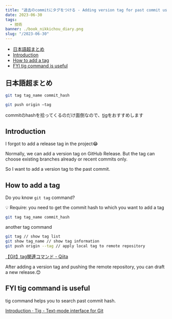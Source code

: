 ```yaml
---
title: "過去のcommitにタグをつける - Adding version tag for past commit using commands"
date: 2023-06-30
tags:
  - 技術
banner: ./book_nikkichou_diary.png
slug: "/2023-06-30"
---
```


- [日本語超まとめ](#日本語超まとめ)
- [Introduction](#introduction)
- [How to add a tag](#how-to-add-a-tag)
- [FYI tig command is useful](#fyi-tig-command-is-useful)

## 日本語超まとめ

```bash
git tag tag_name commit_hash

git push origin —tag
```

commitのhashを拾ってくるのだけ面倒なので、[tig](https://jonas.github.io/tig/)をおすすめします

## Introduction

I forgot to add a release tag in the project😂

Normally, we can add a version tag on GitHub Release. But the tag can choose existing branches already or recent commits only.

So I want to add a version tag to the past commit.

## How to add a tag

Do you know `git tag` command?

<aside>
💡 Require: you need to get the commit hash to which you want to add a tag

</aside>

```bash
git tag tag_name commit_hash
```

another tag command

```bash
git tag // show tag list
git show tag_name // show tag information
git push origin --tag // apply local tag to remote repository
```

[【Git】tag関連コマンド - Qiita](https://qiita.com/chihiro/items/cba40015b1aa2c73b78a)

After adding a version tag and pushing the remote repository, you can draft a new release.😊

## FYI tig command is useful

tig command helps you to search past commit hash.

[Introduction · Tig - Text-mode interface for Git](https://jonas.github.io/tig/)